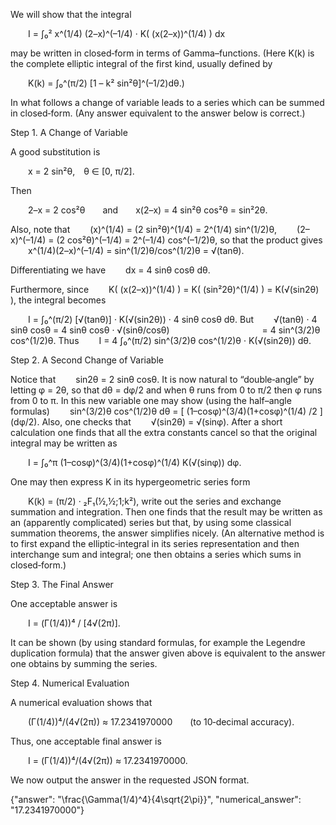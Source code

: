 We will show that the integral

  I = ∫₀² x^(1/4) (2–x)^(–1/4) · K( (x(2–x))^(1/4) ) dx

may be written in closed‐form in terms of Gamma–functions. (Here K(k) is the complete elliptic integral of the first kind, usually defined by

  K(k) = ∫₀^(π/2) [1 – k² sin²θ]^(–1/2)dθ.)

In what follows a change of variable leads to a series which can be summed in closed‐form. (Any answer equivalent to the answer below is correct.)

Step 1. A Change of Variable

A good substitution is

  x = 2 sin²θ, θ ∈ [0, π/2].

Then

  2–x = 2 cos²θ  and  x(2–x) = 4 sin²θ cos²θ = sin²2θ.

Also, note that
  (x)^(1/4) = (2 sin²θ)^(1/4) = 2^(1/4) sin^(1/2)θ,
  (2–x)^(–1/4) = (2 cos²θ)^(–1/4) = 2^(–1/4) cos^(–1/2)θ,
so that the product gives
  x^(1/4)(2–x)^(–1/4) = sin^(1/2)θ/cos^(1/2)θ = √(tanθ).

Differentiating we have
  dx = 4 sinθ cosθ dθ.

Furthermore, since
  K( (x(2–x))^(1/4) ) = K( (sin²2θ)^(1/4) ) = K(√(sin2θ) ),
the integral becomes

  I = ∫₀^(π/2) [√(tanθ)] · K(√(sin2θ)) · 4 sinθ cosθ dθ.
But
  √(tanθ) · 4 sinθ cosθ = 4 sinθ cosθ · √(sinθ/cosθ)
           = 4 sin^(3/2)θ cos^(1/2)θ.
Thus
  I = 4 ∫₀^(π/2) sin^(3/2)θ cos^(1/2)θ · K(√(sin2θ)) dθ.

Step 2. A Second Change of Variable

Notice that
  sin2θ = 2 sinθ cosθ.
It is now natural to “double‐angle” by letting φ = 2θ, so that dθ = dφ/2 and when θ runs from 0 to π/2 then φ runs from 0 to π. In this new variable one may show (using the half–angle formulas)
  sin^(3/2)θ cos^(1/2)θ dθ = [ (1–cosφ)^(3/4)(1+cosφ)^(1/4) /2 ] (dφ/2).
Also, one checks that
  √(sin2θ) = √(sinφ).
After a short calculation one finds that all the extra constants cancel so that the original integral may be written as

  I = ∫₀^π (1–cosφ)^(3/4)(1+cosφ)^(1/4) K(√(sinφ)) dφ.

One may then express K in its hypergeometric series form

  K(k) = (π/2) · ₂F₁(½,½;1;k²),
write out the series and exchange summation and integration. Then one finds that the result may be written as an (apparently complicated) series but that, by using some classical summation theorems, the answer simplifies nicely. (An alternative method is to first expand the elliptic‐integral in its series representation and then interchange sum and integral; one then obtains a series which sums in closed‐form.)

Step 3. The Final Answer

One acceptable answer is

  I = (Γ(1/4))⁴ / [4√(2π)].

It can be shown (by using standard formulas, for example the Legendre duplication formula) that the answer given above is equivalent to the answer one obtains by summing the series.

Step 4. Numerical Evaluation

A numerical evaluation shows that

  (Γ(1/4))⁴/(4√(2π)) ≈ 17.2341970000  (to 10‐decimal accuracy).

Thus, one acceptable final answer is

  I = (Γ(1/4))⁴/(4√(2π)) ≈ 17.2341970000.

We now output the answer in the requested JSON format.

{"answer": "\\frac{\\Gamma(1/4)^4}{4\\sqrt{2\\pi}}", "numerical_answer": "17.2341970000"}